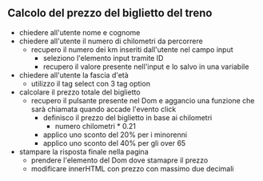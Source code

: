## Calcolo del prezzo del biglietto del treno
- chiedere all'utente nome e cognome
- chiedere all'utente il numero di chilometri da percorrere
  - recupero il numero dei km inseriti dall'utente nel campo input
    - seleziono l'elemento input tramite ID
    - recupero il valore presente nell'input e lo salvo in una variabile
- chiedere all'utente la fascia d'età
  - utilizzo il tag select con 3 tag option
- calcolare il prezzo totale del biglietto
  - recupero il pulsante presente nel Dom e aggancio una funzione che sarà chiamata quando accade l'evento click
    - definisco il prezzo del biglietto in base ai chilometri
      - numero chilometri * 0.21
    - applico uno sconto del 20% per i minorenni
    - applico uno sconto del 40% per gli over 65
- stampare la risposta finale nella pagina
  - prendere l'elemento del Dom dove stamapre il prezzo
  - modificare innerHTML con prezzo con massimo due decimali